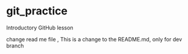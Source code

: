 # git_practice
Introductory GitHub lesson

change read me file , This is a change to the README.md, only for dev branch